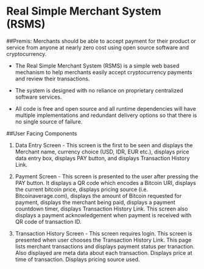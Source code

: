# Real Simple Merchant System (RSMS)

##Premis: Merchants should be able to accept payment for their product or service from anyone at nearly zero cost using open source software and cryptocurrency. 

* The Real Simple Merchant System (RSMS) is a simple web based mechanism to help merchants easily accept cryptocurrency payments and review their transactions. 

* The system is designed with no reliance on proprietary centralized software services. 

* All code is free and open source and all runtime dependencies will have multiple implementations and redundant delivery options so that there is no single source of failure.

##User Facing Components

1. Data Entry Screen - This screen is the first to be seen and displays the Merchant name, currency choice (USD, IDR, EUR etc.), displays price data entry box, displays PAY button, and displays Transaction History Link. 

2. Payment Screen - This screen is presented to the user after pressing the PAY button. It displays a QR code which encodes a Bitcoin URI, displays the current bitcoin price, displays pricing source (i.e. Bitcoinaverage.com), displays the amount of Bitcoin requested for payment, displays the merchant being paid, displays a payment countdown timer, displays Transaction History Link. This screen also displays a payment acknowledgement when payment is received with QR code of transaction ID.  

3. Transaction History Screen - This screen requires login. This screen is presented when user chooses the Transaction History Link. This page lists merchant transactions and displays payment status per tranaction. Also displayed are meta data about each transaction. Displays price at time of transaction. Displays pricing source used.
